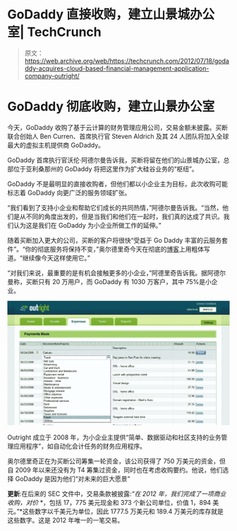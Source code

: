 # GoDaddy 直接收购，建立山景城办公室| TechCrunch

> 原文：<https://web.archive.org/web/https://techcrunch.com/2012/07/18/godaddy-acquires-cloud-based-financial-management-application-company-outright/>

# GoDaddy 彻底收购，建立山景办公室

今天，GoDaddy 收购了基于云计算的财务管理应用公司，交易金额未披露。买断联合创始人 Ben Curren、首席执行官 Steven Aldrich 及其 24 人团队将加入全球最大的虚拟主机提供商 GoDaddy。

GoDaddy 首席执行官沃伦·阿德尔曼告诉我，买断将留在他们的山景城办公室，总部位于亚利桑那州的 GoDaddy 将把这里作为扩大硅谷业务的“枢纽”。

GoDaddy 不是最明显的直接收购者，但他们都以小企业主为目标，此次收购可能标志着 GoDaddy 向更广泛的服务领域扩张。

“我们看到了支持小企业和帮助它们成长的共同热情，”阿德尔曼告诉我。“当然，他们是从不同的角度出发的，但是当我们和他们在一起时，我们真的达成了共识。我们认为这是我们在 GoDaddy 为小企业所做工作的延伸。”

随着买断加入更大的公司，买断的客户将很快“受益于 Go Daddy 丰富的云服务套件”。“你的彻底服务将保持不变，”奥尔德里奇今天在彻底的[博客](https://web.archive.org/web/20230318055702/http://outright.com/blog/outright-acquired-by-godaddy-get-ready-for-bigger-and-better-small-business-financial-management/)上用粗体写道。“继续像今天这样使用它。”

“对我们来说，最重要的是有机会接触更多的小企业，”阿德里奇告诉我。据阿德尔曼称，买断只有 20 万用户，而 GoDaddy 有 1030 万客户，其中 75%是小企业。

[![](img/9fb6bc7558d909220b8b9144100d9a58.png "35907v2")](https://web.archive.org/web/20230318055702/https://techcrunch.com/2012/07/18/godaddy-acquires-cloud-based-financial-management-application-company-outright/35907v2/)

Outright 成立于 2008 年，为小企业主提供“简单、数据驱动和社区支持的业务管理应用程序”，如自动化会计任务的财务应用程序。

奥尔德里奇正在为买断公司筹集一轮资金，该公司获得了 750 万美元的资金，但自 2009 年以来还没有为 T4 筹集过资金，同时也在考虑收购要约。他说，他们选择 GoDaddy 是因为他们“对未来的巨大愿景”

**更新**:在后来的 SEC 文件中，交易条款被披露:*“在 2012 年，我们完成了一项商业收购，对价*
*，包括 17，775 美元现金和 373 个新公司单位，价值 1，894 美元。”*这些数字以千美元为单位，因此 1777.5 万美元和 189.4 万美元的库存就是这些数字。这是 2012 年唯一的一笔交易。